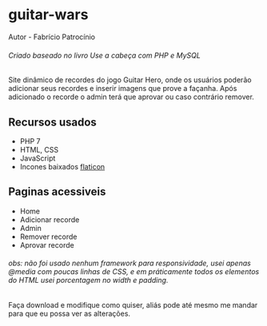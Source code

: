 # guitar-wars

Autor - Fabrício Patrocínio

###### Criado baseado no livro Use a cabeça com PHP e MySQL

Site dinâmico de recordes do jogo Guitar Hero, onde os usuários poderão adicionar seus recordes e inserir imagens que prove a façanha. Após adicionado o recorde o admin terá que aprovar ou caso contrário remover.

## Recursos usados
- PHP 7
- HTML, CSS
- JavaScript
- Incones baixados
[flaticon](https://www.flaticon.com/)

## Paginas acessiveis
- Home
- Adicionar recorde
- Admin
- Remover recorde
- Aprovar recorde

###### obs: não foi usado nenhum framework para responsividade, usei apenas *@media* com poucas linhas de CSS, e em práticamente todos os elementos do HTML usei porcentagem no *width* e *padding*.

Faça download e modifique como quiser, aliás pode até mesmo me mandar para que eu possa ver as alterações.
